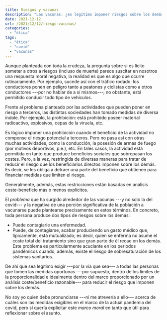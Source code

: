 ```yaml
---
title: Riesgos y vacunas
description: "Las vacunas: ¿es legítimo imponer riesgos sobre los demás?"
date: 2021-12-12
url: /2021/12/12/riesgo-vacunas/
categories:
  - "ética"
tags:
  - "ética"
  - "covid"
  - "vacunas"
---
```


Aunque planteada con toda la crudeza, la pregunta sobre si es lícito someter a otros a riesgos (incluso de muerte) parece suscitar en nosotros una respuesta moral negativa, la realidad es que es algo que ocurre rutinariamente. Por ejemplo, sucede así con el tráfico rodado: los conductores ponen en peligro tanto a peatones y ciclistas como a otros conductores ---por no hablar de a sí mismos---; no obstante, está permitido conducir todo tipo de vehículos.

Frente al problema planteado por las actividades que pueden poner en riesgo a terceros, las distintas sociedades han tomado medidas de diversa índole. Por ejemplo, la prohibición: está prohibido poseer material radioactivo, explosivos, cepas de la viruela, etc.

Es lógico imponer una prohibición cuando el beneficio de la actividad no compense el riesgo potencial a terceros. Pero no pasa así con otras muchas actividades, como la conducción, la posesión de armas de fuego (por motivos deportivos, p.e.), etc. En tales casos, la actividad está permitida en tanto que produce beneficios sociales que sobrepasan los costes. Pero, a la vez, restringida de diversas maneras para tratar de reducir el riesgo que los beneficiarios directos imponen sobre los demás. Es decir, se les obliga a detraer una parte del beneficio que obtienen para financiar medidas que limiten el riesgo.

Generalmente, además, estas restricciones están basadas en análisis coste-beneficio más o menos explícitos.

El _problema_ que ha surgido alrededor de las vacunas ---y no solo la del covid--- y la negativa de una porción significativa de la población a vacunarse puede plantearse precisamente en estos términos. En concreto, toda persona produce dos tipos de riesgos sobre los demás:

* Puede contagiarle una enfermedad.
* Puede, de contagiarse, acabar produciendo un gasto médico que, típicamente, está mutualizado; es decir, quien se enferma no asume el coste total del tratamiento sino que gran parte de él recae en los demás. Este problema es particularmente acuciante en los periodos pandémicos cuando, además, existe el riesgo de sobresaturación de los sistemas sanitarios.

De ahí que sea legítimo exigir ---por la vía que sea--- a todas las personas que tomen las medidas oportunas ---por supuesto, dentro de los límites de la proporcionalidad e idealmente dentro del marco proporcionado por un análisis coste/beneficio razonable--- para reducir el riesgo que imponen sobre los demás.

No soy yo quien debe pronunciarse ---ni me atrevería a ello--- acerca de cuáles son las medidas exigibles en el marco de la actual pandemia del covid, pero sí quería explicitar este _marco moral_ en tanto que útil para reflexionar sobre el asunto.
